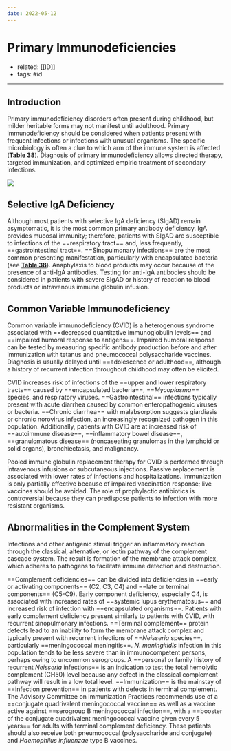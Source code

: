 ```yaml
---
date: 2022-05-12
---
```


# Primary Immunodeficiencies

- related: [[ID]]
- tags: #id
---

## Introduction

Primary immunodeficiency disorders often present during childhood, but milder heritable forms may not manifest until adulthood. Primary immunodeficiency should be considered when patients present with frequent infections or infections with unusual organisms. The specific microbiology is often a clue to which arm of the immune system is affected (**[Table 38](https://mksap18.acponline.org/app/topics/id/tables/mk18_b_id_t38)**). Diagnosis of primary immunodeficiency allows directed therapy, targeted immunization, and optimized empiric treatment of secondary infections.

![](https://photos.thisispiggy.com/file/wikiFiles/20220518100746.png)

## Selective IgA Deficiency

Although most patients with selective IgA deficiency (SIgAD) remain asymptomatic, it is the most common primary antibody deficiency. IgA provides mucosal immunity; therefore, patients with SIgAD are susceptible to infections of the ==respiratory tract== and, less frequently, ==gastrointestinal tract==. ==Sinopulmonary infections== are the most common presenting manifestation, particularly with encapsulated bacteria (see **[Table 38](https://mksap18.acponline.org/app/topics/id/tables/mk18_b_id_t38)**). Anaphylaxis to blood products may occur because of the presence of anti-IgA antibodies. Testing for anti-IgA antibodies should be considered in patients with severe SIgAD or history of reaction to blood products or intravenous immune globulin infusion.

## Common Variable Immunodeficiency

Common variable immunodeficiency (CVID) is a heterogenous syndrome associated with ==decreased quantitative immunoglobulin levels== and ==impaired humoral response to antigens==. Impaired humoral response can be tested by measuring specific antibody production before and after immunization with tetanus and pneumococcal polysaccharide vaccines. Diagnosis is usually delayed until ==adolescence or adulthood==, although a history of recurrent infection throughout childhood may often be elicited.

CVID increases risk of infections of the ==upper and lower respiratory tracts== caused by ==encapsulated bacteria==, ==_Mycoplasma_== species, and respiratory viruses. ==Gastrointestinal== infections typically present with acute diarrhea caused by common enteropathogenic viruses or bacteria. ==Chronic diarrhea== with malabsorption suggests giardiasis or chronic norovirus infection, an increasingly recognized pathogen in this population. Additionally, patients with CVID are at increased risk of ==autoimmune disease==, ==inflammatory bowel disease==, ==granulomatous disease== (noncaseating granulomas in the lymphoid or solid organs), bronchiectasis, and malignancy.

Pooled immune globulin replacement therapy for CVID is performed through intravenous infusions or subcutaneous injections. Passive replacement is associated with lower rates of infections and hospitalizations. Immunization is only partially effective because of impaired vaccination response; live vaccines should be avoided. The role of prophylactic antibiotics is controversial because they can predispose patients to infection with more resistant organisms.

## Abnormalities in the Complement System

Infections and other antigenic stimuli trigger an inflammatory reaction through the classical, alternative, or lectin pathway of the complement cascade system. The result is formation of the membrane attack complex, which adheres to pathogens to facilitate immune detection and destruction.

==Complement deficiencies== can be divided into deficiencies in ==early or activating components== (C2, C3, C4) and ==late or terminal components== (C5-C9). Early component deficiency, especially C4, is associated with increased rates of ==systemic lupus erythematosus== and increased risk of infection with ==encapsulated organisms==. Patients with early complement deficiency present similarly to patients with CVID, with recurrent sinopulmonary infections. ==Terminal complement== protein defects lead to an inability to form the membrane attack complex and typically present with recurrent infections of ==_Neisseria_ species==, particularly ==meningococcal meningitis==. _N. meningitidis_ infection in this population tends to be less severe than in immunocompetent persons, perhaps owing to uncommon serogroups. A ==personal or family history of recurrent _Neisseria_ infections== is an indication to test the total hemolytic complement (CH50) level because any defect in the classical complement pathway will result in a low total level. ==Immunization== is the mainstay of ==infection prevention== in patients with defects in terminal complement. The Advisory Committee on Immunization Practices recommends use of a ==conjugate quadrivalent meningococcal vaccine== as well as a vaccine active against ==serogroup B meningococcal infection==, with a ==booster of the conjugate quadrivalent meningococcal vaccine given every 5 years== for adults with terminal complement deficiency. These patients should also receive both pneumococcal (polysaccharide and conjugate) and _Haemophilus influenzae_ type B vaccines.
